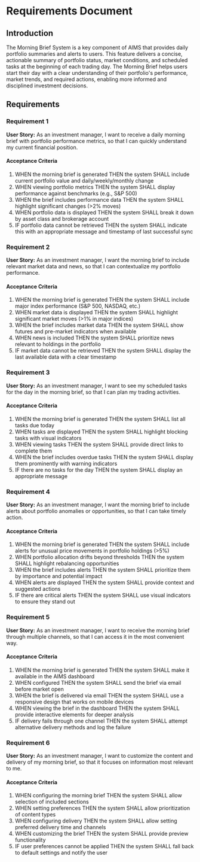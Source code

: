 # Requirements Document

## Introduction

The Morning Brief System is a key component of AIMS that provides daily portfolio summaries and alerts to users. This feature delivers a concise, actionable summary of portfolio status, market conditions, and scheduled tasks at the beginning of each trading day. The Morning Brief helps users start their day with a clear understanding of their portfolio's performance, market trends, and required actions, enabling more informed and disciplined investment decisions.

## Requirements

### Requirement 1

**User Story:** As an investment manager, I want to receive a daily morning brief with portfolio performance metrics, so that I can quickly understand my current financial position.

#### Acceptance Criteria

1. WHEN the morning brief is generated THEN the system SHALL include current portfolio value and daily/weekly/monthly change
2. WHEN viewing portfolio metrics THEN the system SHALL display performance against benchmarks (e.g., S&P 500)
3. WHEN the brief includes performance data THEN the system SHALL highlight significant changes (>2% moves)
4. WHEN portfolio data is displayed THEN the system SHALL break it down by asset class and brokerage account
5. IF portfolio data cannot be retrieved THEN the system SHALL indicate this with an appropriate message and timestamp of last successful sync

### Requirement 2

**User Story:** As an investment manager, I want the morning brief to include relevant market data and news, so that I can contextualize my portfolio performance.

#### Acceptance Criteria

1. WHEN the morning brief is generated THEN the system SHALL include major index performance (S&P 500, NASDAQ, etc.)
2. WHEN market data is displayed THEN the system SHALL highlight significant market moves (>1% in major indices)
3. WHEN the brief includes market data THEN the system SHALL show futures and pre-market indicators when available
4. WHEN news is included THEN the system SHALL prioritize news relevant to holdings in the portfolio
5. IF market data cannot be retrieved THEN the system SHALL display the last available data with a clear timestamp

### Requirement 3

**User Story:** As an investment manager, I want to see my scheduled tasks for the day in the morning brief, so that I can plan my trading activities.

#### Acceptance Criteria

1. WHEN the morning brief is generated THEN the system SHALL list all tasks due today
2. WHEN tasks are displayed THEN the system SHALL highlight blocking tasks with visual indicators
3. WHEN viewing tasks THEN the system SHALL provide direct links to complete them
4. WHEN the brief includes overdue tasks THEN the system SHALL display them prominently with warning indicators
5. IF there are no tasks for the day THEN the system SHALL display an appropriate message

### Requirement 4

**User Story:** As an investment manager, I want the morning brief to include alerts about portfolio anomalies or opportunities, so that I can take timely action.

#### Acceptance Criteria

1. WHEN the morning brief is generated THEN the system SHALL include alerts for unusual price movements in portfolio holdings (>5%)
2. WHEN portfolio allocation drifts beyond thresholds THEN the system SHALL highlight rebalancing opportunities
3. WHEN the brief includes alerts THEN the system SHALL prioritize them by importance and potential impact
4. WHEN alerts are displayed THEN the system SHALL provide context and suggested actions
5. IF there are critical alerts THEN the system SHALL use visual indicators to ensure they stand out

### Requirement 5

**User Story:** As an investment manager, I want to receive the morning brief through multiple channels, so that I can access it in the most convenient way.

#### Acceptance Criteria

1. WHEN the morning brief is generated THEN the system SHALL make it available in the AIMS dashboard
2. WHEN configured THEN the system SHALL send the brief via email before market open
3. WHEN the brief is delivered via email THEN the system SHALL use a responsive design that works on mobile devices
4. WHEN viewing the brief in the dashboard THEN the system SHALL provide interactive elements for deeper analysis
5. IF delivery fails through one channel THEN the system SHALL attempt alternative delivery methods and log the failure

### Requirement 6

**User Story:** As an investment manager, I want to customize the content and delivery of my morning brief, so that it focuses on information most relevant to me.

#### Acceptance Criteria

1. WHEN configuring the morning brief THEN the system SHALL allow selection of included sections
2. WHEN setting preferences THEN the system SHALL allow prioritization of content types
3. WHEN configuring delivery THEN the system SHALL allow setting preferred delivery time and channels
4. WHEN customizing the brief THEN the system SHALL provide preview functionality
5. IF user preferences cannot be applied THEN the system SHALL fall back to default settings and notify the user